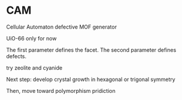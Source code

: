 # CAM
Cellular Automaton defective MOF generator


UiO-66 only for now

The first parameter defines the facet. The second parameter defines defects.

try zeolite and cyanide 

Next step: develop crystal growth in hexagonal or trigonal symmetry

Then, move toward polymorphism pridiction
